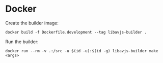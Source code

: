 # Docker
Create the builder image:

`docker build -f Dockerfile.development --tag libavjs-builder .`

Run the builder:

`docker run --rm -v .:/src -u $(id -u):$(id -g) libavjs-builder make <args>`